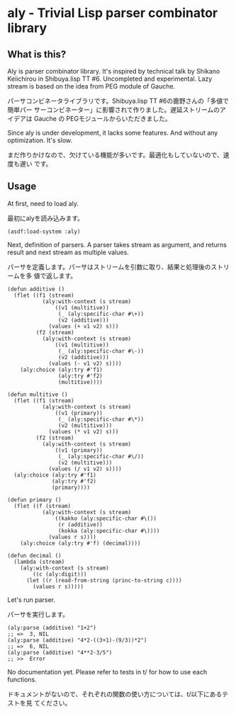 aly - Trivial Lisp parser combinator library
============================================

What is this?
-------------

Aly is parser combinator library. It's inspired by technical talk by Shikano
Keiichirou in Shibuya.lisp TT #6. Uncompleted and experimental. Lazy stream is
based on the idea from PEG module of Gauche.

パーサコンビネータライブラリです。Shibuya.lisp TT #6の鹿野さんの「多値で簡単パー
サーコンビネーター」に影響されて作りました。遅延ストリームのアイデアは Gauche の
PEGモジュールからいただきました。

Since aly is under development, it lacks some features. And without any
optimization. It's slow.

まだ作りかけなので、欠けている機能が多いです。最適化もしていないので、速度も遅い
です。

Usage
-----

At first, need to load aly.

最初にalyを読み込みます。

    (asdf:load-system :aly)

Next, definition of parsers. A parser takes stream as argument, and returns
result and next stream as multiple values.

パーサを定義します。パーサはストリームを引数に取り、結果と処理後のストリームを多
値で返します。

    (defun additive ()
      (flet ((f1 (stream)
               (aly:with-context (s stream)
                   ((v1 (multitive))
                    (_ (aly:specific-char #\+))
                    (v2 (additive)))
                 (values (+ v1 v2) s)))
             (f2 (stream)
               (aly:with-context (s stream)
                   ((v1 (multitive))
                    (_ (aly:specific-char #\-))
                    (v2 (additive)))
                 (values (- v1 v2) s))))
        (aly:choice (aly:try #'f1)
                    (aly:try #'f2)
                    (multitive))))
    
    (defun multitive ()
      (flet ((f1 (stream)
               (aly:with-context (s stream)
                   ((v1 (primary))
                    (_ (aly:specific-char #\*))
                    (v2 (multitive)))
                 (values (* v1 v2) s)))
             (f2 (stream)
               (aly:with-context (s stream)
                   ((v1 (primary))
                    (_ (aly:specific-char #\/))
                    (v2 (multitive)))
                 (values (/ v1 v2) s))))
      (aly:choice (aly:try #'f1)
                  (aly:try #'f2)
                  (primary))))
    
    (defun primary ()
      (flet ((f (stream)
               (aly:with-context (s stream)
                   ((kakko (aly:specific-char #\())
                    (r (additive))
                    (kokka (aly:specific-char #\))))
                 (values r s))))
        (aly:choice (aly:try #'f) (decimal))))
    
    (defun decimal ()
      (lambda (stream)
        (aly:with-context (s stream)
            ((c (aly:digit)))
          (let ((r (read-from-string (princ-to-string c))))
            (values r s)))))

Let's run parser.

パーサを実行します。

    (aly:parse (additive) "1+2")
    ;; =>  3, NIL
    (aly:parse (additive) "4*2-((3+1)-(9/3))*2")
    ;; =>  6, NIL
    (aly:parse (additive) "4**2-3/5")
    ;; >>  Error

No documentation yet. Please refer to tests in t/ for how to use each functions.

ドキュメントがないので、それぞれの関数の使い方については、t/以下にあるテストを見
てください。
